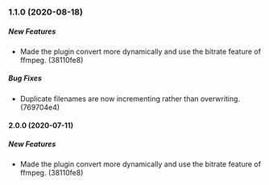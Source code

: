 ### 1.1.0 (2020-08-18)

##### New Features

*  Made the plugin convert more dynamically and use the bitrate feature of ffmpeg. (38110fe8)

##### Bug Fixes

*  Duplicate filenames are now incrementing rather than overwriting. (769704e4)

#### 2.0.0 (2020-07-11)

##### New Features

*  Made the plugin convert more dynamically and use the bitrate feature of ffmpeg. (38110fe8)

